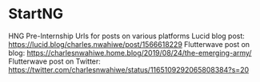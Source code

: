 # StartNG
 HNG Pre-Internship
Urls for posts on various platforms 
Lucid blog post:  https://lucid.blog/charles.nwahiwe/post/1566618229
Flutterwave post on blog: https://charlesnwahiwe.home.blog/2019/08/24/the-emerging-army/
Flutterwave post on Twitter: https://twitter.com/charlesnwahiwe/status/1165109292065808384?s=20
